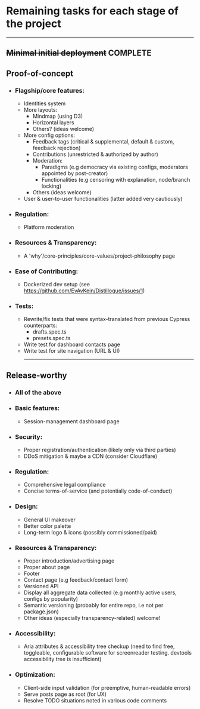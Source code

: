 # Remaining tasks for each stage of the project

<hr>

## ~~Minimal initial deployment~~ COMPLETE

## Proof-of-concept

- ### Flagship/core features:
  - Identities system
  - More layouts:
    - Mindmap (using D3)
    - Horizontal layers
    - Others? (ideas welcome)
  - More config options:
    - Feedback tags (critical & supplemental, default & custom, feedback rejection)
    - Contributions (unrestricted & authorized by author)
    - Moderation:
      - Paradigms (e.g democracy via existing configs, moderators appointed by post-creator)
      - Functionalities (e.g censoring with explanation, node/branch locking)
    - Others (ideas welcome)
  - User & user-to-user functionalities (latter added very cautiously)
- ### Regulation:
  - Platform moderation
- ### Resources & Transparency:
  - A 'why'/core-principles/core-values/project-philosophy page
- ### Ease of Contributing:
  - Dockerized dev setup (see https://github.com/EvAvKein/Distillogue/issues/1)
- ### Tests:
  - Rewrite/fix tests that were syntax-translated from previous Cypress counterparts:
    - drafts.spec.ts
    - presets.spec.ts
  - Write test for dashboard contacts page
  - Write test for site navigation (URL & UI)
    <hr>

## Release-worthy

- ### All of the above
- ### Basic features:
  - Session-management dashboard page
- ### Security:
  - Proper registration/authentication (likely only via third parties)
  - DDoS mitigation & maybe a CDN (consider Cloudflare)
- ### Regulation:
  - Comprehensive legal compliance
  - Concise terms-of-service (and potentially code-of-conduct)
- ### Design:
  - General UI makeover
  - Better color palette
  - Long-term logo & icons (possibly commissioned/paid)
- ### Resources & Transparency:
  - Proper introduction/advertising page
  - Proper about page
  - Footer
  - Contact page (e.g feedback/contact form)
  - Versioned API
  - Display all aggregate data collected (e.g monthly active users, configs by popularity)
  - Semantic versioning (probably for entire repo, i.e not per package.json)
  - Other ideas (especially transparency-related) welcome!
- ### Accessibility:
  - Aria attributes & accessibility tree checkup (need to find free, toggleable, configurable software for screenreader testing. devtools accessibility tree is insufficient)
- ### Optimization:
  - Client-side input validation (for preemptive, human-readable errors)
  - Serve posts page as root (for UX)
  - Resolve TODO situations noted in various code comments
